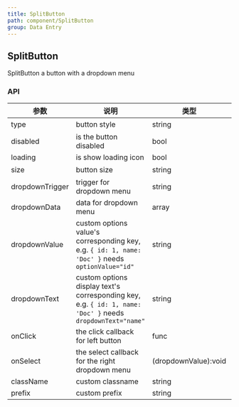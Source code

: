 ```yaml
---
title: SplitButton
path: component/SplitButton
group: Data Entry
---
```


## SplitButton

SplitButton a button with a dropdown menu

### API

| 参数             	 	| 说明                          | 类型                | 默认值       		 | 备选值           							  			         |
| ------------------ | ---------------------------- | ------------------- | ---------------- | --------------------------------------------  |
| type | button style | string | `'default'` | `'primary'`、`'danger'`、`'success'` |
| disabled | is the button disabled | bool | `false` | `true`、`false` |
| loading | is show loading icon | bool | `false` | `true`, `false` |
| size | button size | string | `'medium'`  | `'large'`、`'medium'`、`'small'`  |
| dropdownTrigger | trigger for dropdown menu | string | `'click'` | `'click'`、`'hover'` |
| dropdownData | data for dropdown menu | array | [] | |
| dropdownValue | custom options value's corresponding key, e.g. `{ id: 1, name: 'Doc' }` needs `optionValue="id"` | string | `'value'` | |
| dropdownText | custom options display text's corresponding key, e.g. `{ id: 1, name: 'Doc' }` needs `dropdownText="name"` | string | `'text'` | |
| onClick | the click callback for left button | func | | |
| onSelect | the select callback for the right dropdown menu | (dropdownValue):void | | |
| className          | custom classname                  | string              | `''`						 |                                               |
| prefix             | custom prefix                     | string              | `'zent'`				  |																			           |
